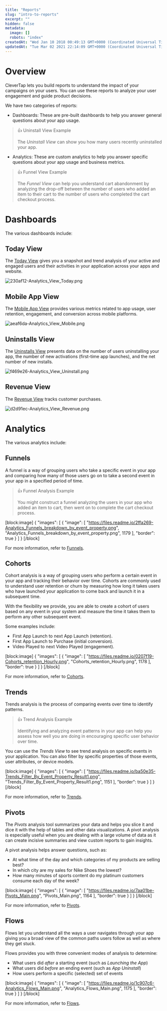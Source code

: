 ```yaml
---
title: "Reports"
slug: "intro-to-reports"
excerpt: ""
hidden: false
metadata: 
  image: []
  robots: "index"
createdAt: "Wed Jan 10 2018 00:49:13 GMT+0000 (Coordinated Universal Time)"
updatedAt: "Tue Mar 02 2021 22:14:09 GMT+0000 (Coordinated Universal Time)"
---
```

# Overview

CleverTap lets you build reports to understand the impact of your campaigns on your users. You can use these reports to analyze your user engagement and guide product decisions.

We have two categories of reports:

- Dashboards: These are pre-built dashboards to help you answer general questions about your app usage. 

> 👍 Uninstall View Example
> 
> The _Uninstall View_ can show you how many users recently uninstalled your app.

- Analytics: These are custom analytics to help you answer specific questions about your app usage and business metrics. 

> 👍 Funnel View Example
> 
> The _Funnel View_ can help you understand cart abandonment by analyzing the drop-off between the number of users who added an item to their cart to the number of users who completed the cart checkout process.

# Dashboards

The various dashboards include: 

## Today View

The [Today View](doc:today-view) gives you a snapshot and trend analysis of your active and engaged users and their activities in your application across your apps and website.

![](https://files.readme.io/053f126-230af12-Analytics_View_Today.png "230af12-Analytics_View_Today.png")

## Mobile App View

The [Mobile App View](doc:mobile-app-view) provides various metrics related to app usage, user retention, engagement, and conversion across mobile platforms.

![](https://files.readme.io/6432ca7-aeaf6da-Analytics_View_Mobile.png "aeaf6da-Analytics_View_Mobile.png")

## Uninstalls View

The [Uninstalls View](doc:uninstalls-view) presents data on the number of users uninstalling your app, the number of new activations (first-time app launches), and the net number of new installs. 

![](https://files.readme.io/f30578e-f469e26-Analytics_View_Uninstall.png "f469e26-Analytics_View_Uninstall.png")

## Revenue View

The [Revenue View](doc:revenue-view) tracks customer purchases.

![](https://files.readme.io/fbd8876-d2d91ec-Analytics_View_Revenue.png "d2d91ec-Analytics_View_Revenue.png")

# Analytics

The various analytics include: 

## Funnels

A funnel is a way of grouping users who take a specific event in your app and comparing how many of those users go on to take a second event in your app in a specified period of time. 

> 👍 Funnel Analysis Example
> 
> You might construct a funnel analyzing the users in your app who added an item to cart, then went on to complete the cart checkout process.

[block:image]
{
  "images": [
    {
      "image": [
        "https://files.readme.io/2ffa269-Analytics_Funnels_breakdown_by_event_property.png",
        "Analytics_Funnels_breakdown_by_event_property.png",
        1179
      ],
      "border": true
    }
  ]
}
[/block]


For more information, refer to [Funnels](doc:funnels).

## Cohorts

Cohort analysis is a way of grouping users who perform a certain event in your app and tracking their behavior over time. Cohorts are commonly used to understand user retention or churn by measuring how long it takes users who have launched your application to come back and launch it in a subsequent time. 

With the flexibility we provide, you are able to create a cohort of users based on any event in your system and measure the time it takes them to perform any other subsequent event. 

Some examples include:

- First App Launch to next App Launch (retention).
- First App Launch to Purchase (initial conversion).
- Video Played to next Video Played (engagement).

[block:image]
{
  "images": [
    {
      "image": [
        "https://files.readme.io/0207f19-Cohorts_retention_Hourly.png",
        "Cohorts_retention_Hourly.png",
        1178
      ],
      "border": true
    }
  ]
}
[/block]


For more information, refer to [Cohorts](doc:cohorts).

## Trends

Trends analysis is the process of comparing events over time to identify patterns. 

> 👍 Trend Analysis Example
> 
> Identifying and analyzing event patterns in your app can help you assess how well you are doing in encouraging specific user behavior over time.

You can use the _Trends View_ to see trend analysis on specific events in your application. You can also filter by specific properties of those events, user attributes, or device models.

[block:image]
{
  "images": [
    {
      "image": [
        "https://files.readme.io/ba50e35-Trends_Filter_By_Event_Property_Result1.png",
        "Trends_Filter_By_Event_Property_Result1.png",
        1151
      ],
      "border": true
    }
  ]
}
[/block]


For more information, refer to [Trends](doc:trends).

## Pivots

The _Pivots_ analysis tool summarizes your data and helps you slice it and dice it with the help of tables and other data visualizations. A pivot analysis is especially useful when you are dealing with a large volume of data as it can create incisive summaries and view custom reports to gain insights.

A pivot analysis helps answer questions, such as:

- At what time of the day and which categories of my products are selling best?
- In which city are my sales for Nike Shoes the lowest?
- How many minutes of sports content do my platinum customers consume each day of the week?

[block:image]
{
  "images": [
    {
      "image": [
        "https://files.readme.io/7aa01be-Pivots_Main.png",
        "Pivots_Main.png",
        1164
      ],
      "border": true
    }
  ]
}
[/block]


For more information, refer to [Pivots](doc:pivots).

## Flows

Flows let you understand all the ways a user navigates through your app giving you a broad view of the common paths users follow as well as where they get stuck. 

Flows provides you with three convenient modes of analysis to determine:

- What users did _after_ a starting event (such as _Launching the App_)
- What users did _before_ an ending event (such as _App Uninstall_)
- How users perform a specific (selected) set of events

[block:image]
{
  "images": [
    {
      "image": [
        "https://files.readme.io/1c907c6-Analytics_Flows_Main.png",
        "Analytics_Flows_Main.png",
        1175
      ],
      "border": true
    }
  ]
}
[/block]


For more information, refer to [Flows](doc:flows).
